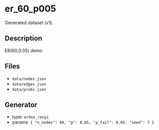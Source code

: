# er_60_p005

Generated dataset (v1).

## Description
ER(60,0.05) demo

## Files
- `data/nodes.json`
- `data/edges.json`
- `data/probs.json`

## Generator
- type: `erdos_renyi`
- params: `{
  "n_nodes": 60,
  "p": 0.05,
  "p_fail": 0.05,
  "seed": 7
}`
